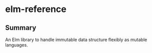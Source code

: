 # elm-reference

## Summary

An Elm library to handle immutable data structure flexibly as mutable languages.
